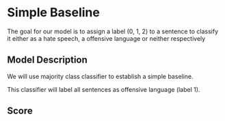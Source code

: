 # Simple Baseline
The goal for our model is to assign a label (0, 1, 2) to a sentence to classify it either as a hate speech, a offensive language or neither respectively

## Model Description
We will use majority class classifier to establish a simple baseline.

This classifier will label all sentences as offensive language (label 1).

## Score
